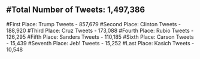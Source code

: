 #Total Number of Tweets: 1,497,386 
---
#First Place: Trump Tweets - 857,679
#Second Place: Clinton Tweets - 188,920
#Third Place: Cruz Tweets - 173,088
#Fourth Place: Rubio Tweets - 126,295
#Fifth Place: Sanders Tweets - 110,185
#Sixth Place: Carson Tweets - 15,439
#Seventh Place: Jeb! Tweets - 15,252
#Last Place: Kasich Tweets - 10,548
